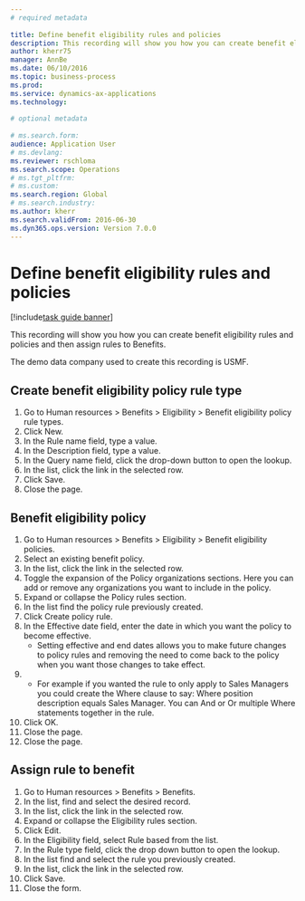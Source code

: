 ```yaml
--- 
# required metadata 
 
title: Define benefit eligibility rules and policies
description: This recording will show you how you can create benefit eligibility rules and policies and then assign rules to Benefits. 
author: kherr75
manager: AnnBe 
ms.date: 06/10/2016
ms.topic: business-process 
ms.prod:  
ms.service: dynamics-ax-applications 
ms.technology:  
 
# optional metadata 
 
# ms.search.form:   
audience: Application User 
# ms.devlang:  
ms.reviewer: rschloma
ms.search.scope: Operations 
# ms.tgt_pltfrm:  
# ms.custom:  
ms.search.region: Global
# ms.search.industry: 
ms.author: kherr
ms.search.validFrom: 2016-06-30 
ms.dyn365.ops.version: Version 7.0.0 
---
```

# Define benefit eligibility rules and policies

[!include[task guide banner](../../includes/task-guide-banner.md)]

This recording will show you how you can create benefit eligibility rules and policies and then assign rules to Benefits.  
The demo data company used to create this recording is USMF.


## Create benefit eligibility policy rule type
1. Go to Human resources > Benefits > Eligibility > Benefit eligibility policy rule types.
2. Click New.
3. In the Rule name field, type a value.
4. In the Description field, type a value.
5. In the Query name field, click the drop-down button to open the lookup.
6. In the list, click the link in the selected row.
7. Click Save.
8. Close the page.

## Benefit eligibility policy
1. Go to Human resources > Benefits > Eligibility > Benefit eligibility policies.
2. Select an existing benefit policy.
3. In the list, click the link in the selected row.
4. Toggle the expansion of the Policy organizations sections.  Here you can add or remove any organizations you want to include in the policy.
5. Expand or collapse the Policy rules section.
6. In the list find the policy rule previously created.
7. Click Create policy rule.
8. In the Effective date field, enter the date in which you want the policy to become effective.
    * Setting effective and end dates allows you to make future changes to policy rules and removing the need to come back to the policy when you want those changes to take effect.  
9. 
    * For example if you wanted the rule to only apply to Sales Managers you could create the Where clause to say: Where position description equals Sales Manager.  You can And or Or multiple Where statements together in the rule.  
10. Click OK.
11. Close the page.
12. Close the page.

## Assign rule to benefit
1. Go to Human resources > Benefits > Benefits.
2. In the list, find and select the desired record.
3. In the list, click the link in the selected row.
4. Expand or collapse the Eligibility rules section.
5. Click Edit.
6. In the Eligibility field, select Rule based from the list.
7. In the Rule type field, click the drop down button to open the lookup.
8. In the list find and select the rule you previously created.
9. In the list, click the link in the selected row.
10. Click Save.
11. Close the form.

